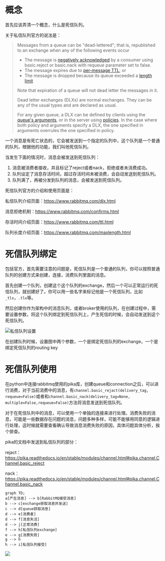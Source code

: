 # 概念

首先应该弄清一个概念，什么是死信队列。

关于私信队列官方的说法是：

> Messages from a queue can be "dead-lettered"; that is, republished to an exchange when any of the following events occur
> 
> - The message is [negatively acknowledged](https://www.rabbitmq.com/confirms.html) by a consumer using basic.reject or basic.nack with requeue parameter set to false.
> - The message expires due to [per-message TTL](https://www.rabbitmq.com/ttl.html); or
> - The message is dropped because its queue exceeded a [length limit](https://www.rabbitmq.com/maxlength.html)
> 
> Note that expiration of a queue will not dead letter the messages in it.
> 
> Dead letter exchanges (DLXs) are normal exchanges. They can be any of the usual types and are declared as usual.
> 
> For any given queue, a DLX can be defined by clients using the [queue's arguments](https://www.rabbitmq.com/queues.html#optional-arguments), or in the server using [policies](https://www.rabbitmq.com/parameters.html#policies). In the case where both policy and arguments specify a DLX, the one specified in arguments overrules the one specified in policy.

一个消息是有死亡状态的，它会被发送到一个指定的队列中，这个队列是一个普通的队列，根据他的功能，我们叫他死信队列。

当发生下面的情况时，消息会被发送到死信队列：

1. 消息被消费者接收，并且标记了reject或者nack，拒绝或者未消费成功。
2. 队列设定了消息存活时间，超过存活时间未被消费，会自动发送到死信队列。
3. 队列满了，再被分发到队列的消息，会被发送到死信队列。

死信队列官方的介绍和使用页面是：

私信队列介绍页面：https://www.rabbitmq.com/dlx.html

消息拒绝机制：https://www.rabbitmq.com/confirms.html

存活时间介绍页面：https://www.rabbitmq.com/ttl.html

队列长度介绍页面：https://www.rabbitmq.com/maxlength.html

# 死信队列绑定

包括官方，首先需要注意的问题是，死信队列是一个普通的队列，你可以按照普通队列的创建方式来创建，连接，消费队列里面的消息。

首先创建一个队列，创建这个这个队列的exchange，然后一个可以正常运行的死信队列，就创建好了。你可以用一些名字来标记他是一个死信队列，比如`_tlx`，`.tlx`等。

然后创建你作为架构中的消息队列，或者broker使用的队列，在创建过程中，需要设置参数，将这个队列绑定到死信队列上，产生死信的时候，会自动发送到这个死信队列。

![私信队列设置](http://img.lte.ink/Xnip2020-06-19_14-04-03.png)

在创建队列时候，设置图中两个参数，一个是绑定死信队列的exchange，一个是绑定死信队列的routing key

# 死信队列使用

在python中连接rabbitmq使用的pika库，创建queue和connection之后，可以进行消费，对于当前消费中的消息，有`channel.basic_rejact(delivery_tag, requeue=False)`或者和`channel.basic_nack(delivery_tag=None, multiple=False,requeue=False)`方法将消息发送到死信队列。

对于在死信队列中的消息，可以使用一个单独的连接来进行处理。消费失败的消息，可能是一些数据存在问题的消息，问题多种多样，可能不能够用同意的逻辑进行处理，这时候就需要查看确认导致消息消费失败的原因，具体问题具体分析，挨个排查。

pika的文档中发送到私信队列的部分：

rejact：https://pika.readthedocs.io/en/stable/modules/channel.html#pika.channel.Channel.basic_reject

nack：https://pika.readthedocs.io/en/stable/modules/channel.html#pika.channel.Channel.basic_nack

```mermaid
graph TD;
a[产生消息] --> b[RabbitMQ接受消息]
b --> c[exchange获取消息并发送]
c --> d[queue获取消息]
d --> e[消费者]
d --> f[消息失活]
d --> j[正常消费]
f --> h[私信队列exchange]
e --> g[消费失败]
g --> h
h --> i[私信队列接受]
```

![](http://img.lte.ink/Xnip2020-06-22_18-29-11.png)
